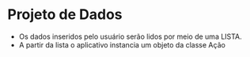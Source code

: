 # Projeto de Dados

- Os dados inseridos pelo usuário serão lidos por meio de uma LISTA.
- A partir da lista o aplicativo instancia um objeto da classe Ação

